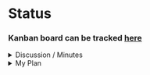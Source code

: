 # Status
### Kanban board can be tracked [here](https://projects.zenkit.com/c/JKWEZ7WHYR/devskillbuilders?v=VTqsHRUvzK)

<details>
  <summary>Discussion / Minutes</summary>
  
  ### Date: 19th Sep | Stakeholders : Akash & Prateek
  1. CKAD progress kick off
  2. Discussion around how to approach CKAD
  3. Initial thoughts were added around usage of VIM and Linux basics as pre-requisites
  4. Estimation planned is to wrap up the course by mid November (15th Nov 2023) and later dedicate some time for practice tests
  5. End of November plan is to succeed in CKAD
  6. Will Keep on Discussing once a week and have to become faster. 

</details>

<details>
  <summary>My Plan</summary>
  
  1. Master VIM shortcuts
  2. Pods, Pod lifecycle, Pod various states, Phase vs state
  3. Pod imperative commands
     > Imp: Make sure to jot down in a proper doc elsewhere.
      * Command to ge the yaml ready as it is
      * Command for creating pods, scaling pods - both up and down, deleting pods
      * Creating pods with various options
  5. Selectors, Labels, Annotations
  6. Multi container pods
     * init containers
     * 3 Design patterns with **practical usage** for Amabassador, sidecar and adapter  - Identify when to use what ; in which scenarios

</details>
